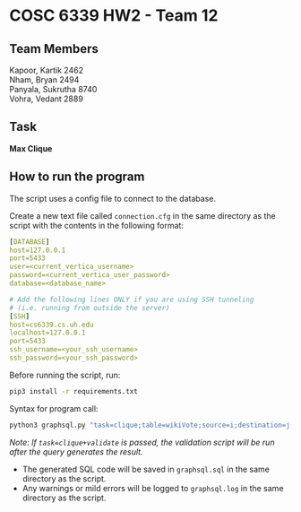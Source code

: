 # COSC 6339 HW2 - Team 12

## Team Members

Kapoor, Kartik  2462 \
Nham, Bryan 2494 \
Panyala, Sukrutha 8740 \
Vohra, Vedant 2889

## Task

**Max Clique**

## How to run the program

The script uses a config file to connect to the database.

Create a new text file called `connection.cfg` in the same directory as the script with the contents in the following format:
```yaml
[DATABASE]
host=127.0.0.1
port=5433
user=<current_vertica_username>
password=<current_vertica_user_password>
database=<database_name>

# Add the following lines ONLY if you are using SSH tunneling 
# (i.e. running from outside the server)
[SSH]
host=cs6339.cs.uh.edu
localhost=127.0.0.1
port=5433
ssh_username=<your_ssh_username>
ssh_password=<your_ssh_password>
```

Before running the script, run:
```bash
pip3 install -r requirements.txt
```

Syntax for program call:
```bash
python3 graphsql.py "task=clique;table=wikiVote;source=i;destination=j;k=3"
```
*Note: If `task=clique+validate` is passed, the validation script will be run after the query generates the result.*

* The generated SQL code will be saved in `graphsql.sql` in the same directory as the script.
* Any warnings or mild errors will be logged to `graphsql.log` in the same directory as the script.
